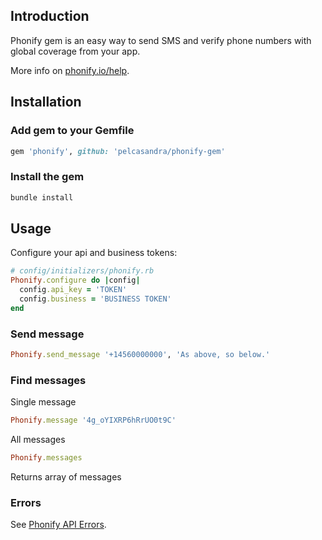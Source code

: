 ## Introduction

Phonify gem is an easy way to send SMS and verify phone numbers with global coverage from your app. 

More info on [phonify.io/help](http://www.phonify.io/help).

## Installation

### Add gem to your Gemfile

```ruby
gem 'phonify', github: 'pelcasandra/phonify-gem'
```

### Install the gem

```ruby
bundle install
```

## Usage

Configure your api and business tokens:

```ruby    
# config/initializers/phonify.rb
Phonify.configure do |config|
  config.api_key = 'TOKEN'
  config.business = 'BUSINESS TOKEN'
end
```

### Send message

```ruby
Phonify.send_message '+14560000000', 'As above, so below.'
```

### Find messages

Single message

```ruby
Phonify.message '4g_oYIXRP6hRrUO0t9C'
```

All messages

```ruby
Phonify.messages
```

Returns array of messages

### Errors

See [Phonify API Errors](http://www.phonify.io/docs/api#errors).